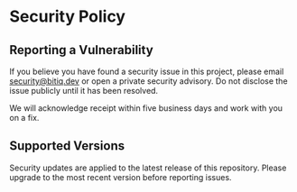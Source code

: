 # Security Policy

## Reporting a Vulnerability

If you believe you have found a security issue in this project, please email security@bitiq.dev or open a private security advisory. Do not disclose the issue publicly until it has been resolved.

We will acknowledge receipt within five business days and work with you on a fix.

## Supported Versions

Security updates are applied to the latest release of this repository. Please upgrade to the most recent version before reporting issues.
